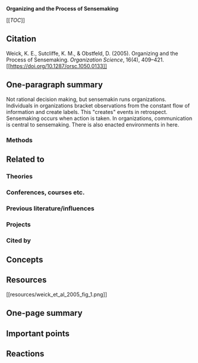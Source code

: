 **Organizing and the Process of Sensemaking**

[[_TOC_]]

## Citation

Weick, K. E., Sutcliffe, K. M., & Obstfeld, D. (2005). Organizing and the Process of Sensemaking. *Organization Science*, 16(4), 409–421. [[https://doi.org/10.1287/orsc.1050.0133]]

## One-paragraph summary

Not rational decision making, but sensemakin runs organizations. Individuals in organizations bracket observations from the constant flow of information and create labels. This "creates" events in retrospect. Sensemaking occurs when action is taken. In organizations, communication is central to sensemaking. There is also enacted environments in here.

### Methods

## Related to

### Theories

### Conferences, courses etc.

### Previous literature/influences

### Projects

### Cited by

## Concepts

## Resources

[[resources/weick_et_al_2005_fig_1.png]]

## One-page summary

## Important points

## Reactions